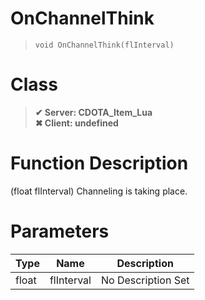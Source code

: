 # OnChannelThink
> `void OnChannelThink(flInterval)`
# Class
> __✔ Server: CDOTA_Item_Lua__  
> __✖ Client: undefined__  
# Function Description
(float flInterval) Channeling is taking place.
# Parameters
Type|Name|Description
--|--|--
float|flInterval|No Description Set
